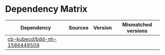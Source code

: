 # Dependency Matrix

Dependency | Sources | Version | Mismatched versions
---------- | ------- | ------- | -------------------
[cb-kubecd/bdd-nh-1586449509](https://github.com/cb-kubecd/bdd-nh-1586449509.git) |  | []() | 
